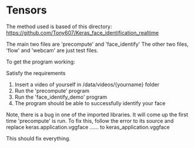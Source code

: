 # Tensors

The method used is based of this directory: https://github.com/Tony607/Keras_face_identification_realtime

The main two files are 'precompute' and 'face_identify' The other two files, 'flow' and 'webcam' are just test files.

To get the program working:

Satisfy the requirements
  1. Insert a video of yourself in /data/videos/{yourname} folder
  2. Run the 'precompute' program
  3. Run the 'face_identify_demo' program
  4. The program should be able to successfully identify your face
  
Note, there is a bug in one of the imported libraries. 
It will come up the first time 'precompute' is run. 
To fix this, follow the error to its source and replace 
keras.application.vggface ...... to 
keras_application.vggface

This should fix everything.
